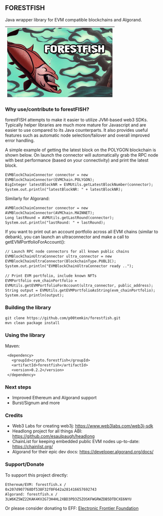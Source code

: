## FORESTFISH

Java wrapper library for EVM compatible blockchains and Algorand.

| ![alt text](https://github.com/p00temkin/forestfish/blob/master/img/forestfishto.png?raw=true) |
| :--: |

### Why use/contribute to forestFISH?

forestFISH attempts to make it easier to utilize JVM-based web3 SDKs. Typically helper libraries are much more mature for Javascript and are easier to use compared to its Java counterparts. It also provides useful features such as automatic node selection/failover and overall improved error handling.

A simple example of getting the latest block on the POLYGON blockchain is shown below. On launch the connector will automatically grab the RPC node with best performance (based on your connectivity) and print the latest block.

   ```
   EVMBlockChainConnector connector = new EVMBlockChainConnector(EVMChain.POLYGON);
   BigInteger latestBlockNR = EVMUtils.getLatestBlockNumber(connector);
   System.out.println("latestBlockNR: " + latestBlockNR);
   ```

Similarly for Algorand:

   ```
   AVMBlockChainConnector connector = new AVMBlockChainConnector(AVMChain.MAINNET);
   Long lastRound = AVMUtils.getLastRound(connector);
   System.out.println("lastRound: " + lastRound);
   ```
   
If you want to print out an account portfolio across all EVM chains (similar to debank), you can launch an ultraconnector and make a call to getEVMPortfolioForAccount():

   ```
  // Launch RPC node connectors for all known public chains
  EVMBlockChainUltraConnector ultra_connector = new EVMBlockChainUltraConnector(BlockchainType.PUBLIC);
  System.out.println("EVMBlockChainUltraConnector ready .."); 

  // Print EVM portfolio, include known NFTs
  EVMPortfolio evm_chainPortfolio = EVMUtils.getEVMPortfolioForAccount(ultra_connector, public_address);
  String output = EVMUtils.getEVMPortfolioAsString(evm_chainPortfolio);
  System.out.println(output);
   ```

### Building the library

   ```
   git clone https://github.com/p00temkin/forestfish.git
   mvn clean package install
   ```

### Using the library

Maven:

   ```
	<dependency>
	  <groupId>crypto.forestfish</groupId>
	  <artifactId>forestfish</artifactId>
	  <version>0.2.2</version>
	</dependency>
   ```
   
### Next steps
- Improved Ethereum and Algorand support
- Burst/Signum and more

### Credits
- Web3 Labs for creating web3j: https://www.web3labs.com/web3j-sdk
- Headlong project for all things ABI: https://github.com/esaulpaugh/headlong
- ChainList for keeping embedded public EVM nodes up-to-date: https://chainlist.org/
- Algorand for their epic dev docs: https://developer.algorand.org/docs/

### Support/Donate

To support this project directly:

   ```
   Ethereum/EVM: forestfish.x / 0x207d907768Df538F32f0F642a281416657692743
   Algorand: forestfish.x / 3LW6KZ5WZ22KAK4KV2G73H4HL2XBD3PD3Z5ZOSKFWGRWZDB5DTDCXE6NYU
   ```

Or please consider donating to EFF:
[Electronic Frontier Foundation](https://supporters.eff.org/donate)
